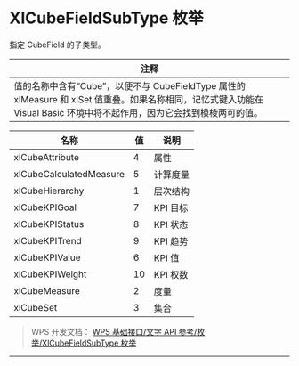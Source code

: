 # XlCubeFieldSubType 枚举

指定 CubeField 的子类型。

| 注释                                                                                                                                                                    |
|-------------------------------------------------------------------------------------------------------------------------------------------------------------------------|
| 值的名称中含有“Cube”，以便不与 CubeFieldType 属性的 xlMeasure 和 xlSet 值重叠。如果名称相同，记忆式键入功能在 Visual Basic 环境中将不起作用，因为它会找到模棱两可的值。 |

| 名称                    | 值  | 说明     |
|-------------------------|-----|----------|
| xlCubeAttribute         | 4   | 属性     |
| xlCubeCalculatedMeasure | 5   | 计算度量 |
| xlCubeHierarchy         | 1   | 层次结构 |
| xlCubeKPIGoal           | 7   | KPI 目标 |
| xlCubeKPIStatus         | 8   | KPI 状态 |
| xlCubeKPITrend          | 9   | KPI 趋势 |
| xlCubeKPIValue          | 6   | KPI 值   |
| xlCubeKPIWeight         | 10  | KPI 权数 |
| xlCubeMeasure           | 2   | 度量     |
| xlCubeSet               | 3   | 集合     |

> WPS 开发文档： [WPS 基础接口/文字 API 参考/枚举/XlCubeFieldSubType 枚举](https://qn.cache.wpscdn.cn/encs/doc/office_v19/topics/WPS%20%E5%9F%BA%E7%A1%80%E6%8E%A5%E5%8F%A3/%E6%96%87%E5%AD%97%20API%20%E5%8F%82%E8%80%83/%E6%9E%9A%E4%B8%BE/XlCubeFieldSubType%20%E6%9E%9A%E4%B8%BE.html)

------------------------------------------------------------------------
